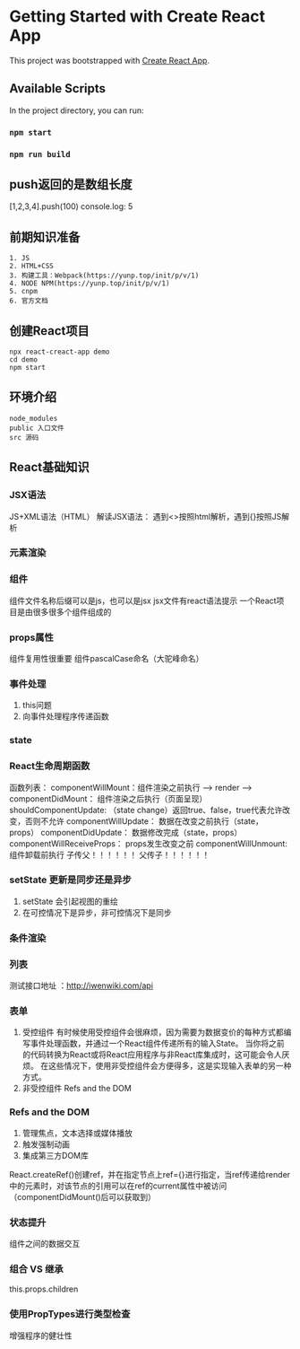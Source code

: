 <!--
 * @Description: 
 * @version: 
 * @Author: simpletoyou
 * @Date: 2022-01-04 09:14:13
 * @LastEditors: simpletoyou
 * @LastEditTime: 2022-01-07 15:50:47
-->
# Getting Started with Create React App

This project was bootstrapped with [Create React App](https://github.com/facebook/create-react-app).

## Available Scripts

In the project directory, you can run:

### `npm start`
### `npm run build`


## push返回的是数组长度
[1,2,3,4].push(100)
console.log: 5

## 前期知识准备
    1. JS
    2. HTML+CSS
    3. 构建工具：Webpack(https://yunp.top/init/p/v/1)
    4. NODE NPM(https://yunp.top/init/p/v/1)
    5. cnpm
    6. 官方文档

## 创建React项目
    npx react-creact-app demo
    cd demo
    npm start


## 环境介绍
    node_modules
    public 入口文件
    src 源码


## React基础知识
### JSX语法
  JS+XML语法（HTML）
  解读JSX语法： 遇到<>按照html解析，遇到{}按照JS解析
  
### 元素渲染

### 组件
组件文件名称后缀可以是js，也可以是jsx
jsx文件有react语法提示
一个React项目是由很多很多个组件组成的

### props属性
组件复用性很重要
组件pascalCase命名（大驼峰命名）


### 事件处理
1. this问题
2. 向事件处理程序传递函数

### state

### React生命周期函数
函数列表：
    componentWillMount：组件渲染之前执行
    --> render -->
    componentDidMount： 组件渲染之后执行（页面呈现）
    shouldComponentUpdate: （state change）返回true、false，true代表允许改变，否则不允许
        componentWillUpdate： 数据在改变之前执行（state，props）
        componentDidUpdate： 数据修改完成（state，props）
    componentWillReceiveProps： props发生改变之前
    componentWillUnmount: 组件卸载前执行
子传父！！！！！！
父传子！！！！！！

### setState 更新是同步还是异步
1. setState 会引起视图的重绘
2. 在可控情况下是异步，非可控情况下是同步

### 条件渲染


### 列表
测试接口地址 ：http://iwenwiki.com/api


### 表单
1. 受控组件
    有时候使用受控组件会很麻烦，因为需要为数据变价的每种方式都编写事件处理函数，并通过一个React组件传递所有的输入State。
    当你将之前的代码转换为React或将React应用程序与非React库集成时，这可能会令人厌烦。
    在这些情况下，使用非受控组件会方便得多，这是实现输入表单的另一种方式。
2. 非受控组件
    Refs and the DOM

### Refs and the DOM
1. 管理焦点，文本选择或媒体播放
2. 触发强制动画
3. 集成第三方DOM库

React.createRef()创建ref，并在指定节点上ref={}进行指定，当ref传递给render中的元素时，对该节点的引用可以在ref的current属性中被访问（componentDidMount()后可以获取到）


### 状态提升
组件之间的数据交互 

### 组合 VS 继承
this.props.children

### 使用PropTypes进行类型检查
增强程序的健壮性